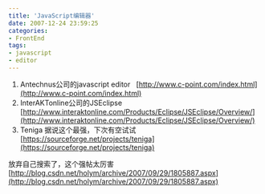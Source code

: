 ```yaml
---
title: 'JavaScript编辑器'
date: 2007-12-24 23:59:25
categories: 
- FrontEnd
tags: 
- javascript
- editor
---
```

1. Antechnus公司的javascript editor   
   [http://www.c-point.com/index.html](http://www.c-point.com/index.html)
2. InterAKTonline公司的JSEclipse   
   [http://www.interaktonline.com/Products/Eclipse/JSEclipse/Overview/](http://www.interaktonline.com/Products/Eclipse/JSEclipse/Overview/)
3. Teniga 据说这个最强，下次有空试试   
   [https://sourceforge.net/projects/teniga](https://sourceforge.net/projects/teniga)

放弃自己搜索了，这个强帖太厉害[http://blog.csdn.net/holym/archive/2007/09/29/1805887.aspx](http://blog.csdn.net/holym/archive/2007/09/29/1805887.aspx)